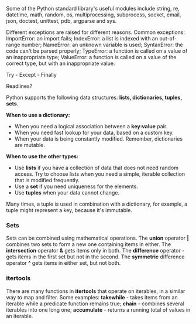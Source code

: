 Some of the Python standard library's useful modules include string, re, datetime, math, random, os, multiprocessing, subprocess, socket, email, json, doctest, unittest, pdb, argparse and sys.

Different exceptions are raised for different reasons.
Common exceptions:
ImportError: an import fails;
IndexError: a list is indexed with an out-of-range number;
NameError: an unknown variable is used;
SyntaxError: the code can't be parsed properly;
TypeError: a function is called on a value of an inappropriate type;
ValueError: a function is called on a value of the correct type, but with an inappropriate value.

Try - Except - Finally

Readlines?


Python supports the following data structures: **lists, dictionaries, tuples, sets**.

**When to use a dictionary:**
- When you need a logical association between a **key:value** pair.
- When you need fast lookup for your data, based on a custom key.
- When your data is being constantly modified. Remember, dictionaries are mutable.

**When to use the other types:**
- Use **lists** if you have a collection of data that does not need random access. Try to choose lists when you need a simple, iterable collection that is modified frequently.
- Use a **set** if you need uniqueness for the elements.
- Use **tuples** when your data cannot change.

Many times, a tuple is used in combination with a dictionary, for example, a tuple might represent a key, because it's immutable.

### Sets

Sets can be combined using mathematical operations.
The **union** operator **|** combines two sets to form a new one containing items in either.
The **intersection** operator **&** gets items only in both.
The **difference** operator **-** gets items in the first set but not in the second.
The **symmetric** difference operator **^** gets items in either set, but not both.

### itertools


There are many functions in **itertools** that operate on iterables, in a similar way to map and filter.
Some examples:
**takewhile** - takes items from an iterable while a predicate function remains true;
**chain** - combines several iterables into one long one;
**accumulate** - returns a running total of values in an iterable.
